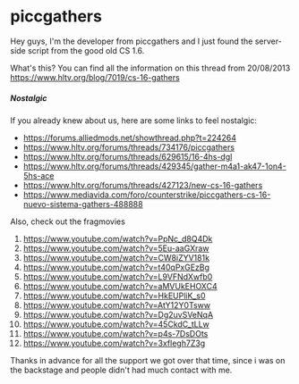 # piccgathers

Hey guys, I'm the developer from piccgathers and I just found the server-side script from the good old CS 1.6.

What's this? You can find all the information on this thread from 20/08/2013
https://www.hltv.org/blog/7019/cs-16-gathers

##### Nostalgic
If you already knew about us, here are some links to feel nostalgic:
* https://forums.alliedmods.net/showthread.php?t=224264
* https://www.hltv.org/forums/threads/734176/piccgathers
* https://www.hltv.org/forums/threads/629615/16-4hs-dgl
* https://www.hltv.org/forums/threads/429345/gather-m4a1-ak47-1on4-5hs-ace
* https://www.hltv.org/forums/threads/427123/new-cs-16-gathers
* https://www.mediavida.com/foro/counterstrike/piccgathers-cs-16-nuevo-sistema-gathers-488888

Also, check out the fragmovies
1. https://www.youtube.com/watch?v=PpNc_d8Q4Dk
2. https://www.youtube.com/watch?v=5Eu-aaGXraw
3. https://www.youtube.com/watch?v=CW8iZYV181k
4. https://www.youtube.com/watch?v=t40qPxGEzBg
5. https://www.youtube.com/watch?v=L9VFNdXwfb0
6. https://www.youtube.com/watch?v=aMVUkEHOXC4
7. https://www.youtube.com/watch?v=HkEUPliK_s0
8. https://www.youtube.com/watch?v=AtY12Y0Tsww
9. https://www.youtube.com/watch?v=Dg2uvSVeNqA
10. https://www.youtube.com/watch?v=45CkdC_tLLw
11. https://www.youtube.com/watch?v=p4s-7DsDOts
12. https://www.youtube.com/watch?v=3xflegh7Z3g

Thanks in advance for all the support we got over that time, since i was on the backstage and people didn't had much contact with me.
